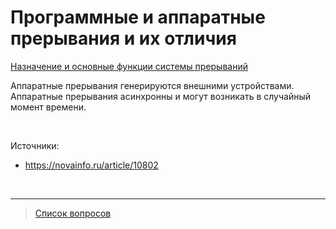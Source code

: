 # Программные и аппаратные прерывания и их отличия

[Назначение и основные функции системы прерываний](14.Назначение_и_основные_функции_системы_прерываний.md)

Аппаратные прерывания генерируются внешними устройствами. Аппаратные прерывания асинхронны и могут возникать в случайный момент времени.

<!-- Контроллер прерываний, приоритеты прерываний -->

&nbsp;

Источники:
- https://novainfo.ru/article/10802

&nbsp;
<hr>

> [Список вопросов](Вопросы_ТПП.md)